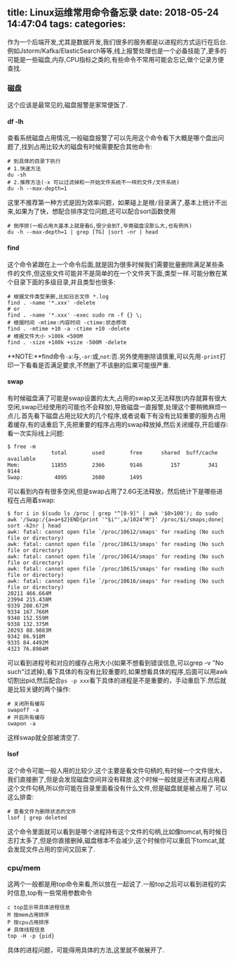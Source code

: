 title: Linux运维常用命令备忘录
date: 2018-05-24 14:47:04
tags:
categories:
---
作为一个后端开发,尤其是数据开发,我们很多的服务都是以进程的方式运行在后台.例如Jstorm/Kafka/ElasticSearch等等,线上报警处理也是一个必备技能了,更多的可能是一些磁盘,内存,CPU指标之类的,有些命令不常用可能会忘记,做个记录方便查找.

### 磁盘
这个应该是最常见的,磁盘报警是家常便饭了.

#### df -lh

查看系统磁盘占用情况,一般磁盘报警了可以先用这个命令看下大概是哪个盘出问题了,找到占用比较大的磁盘有时候需要配合其他命令:
```
# 到具体的目录下执行
# 1.快速方法
du -sh
# 2.推荐方法(-x 可以过滤掉和一开始文件系统不一样的文件/文件系统)
du -h --max-depth=1
```
这里不推荐第一种方式是因为效率问题，如果碰上是根`/`目录满了,基本上统计不出来,如果为了快，想配合排序定位问题,还可以配合sort函数使用
```
# 倒序排(一般占用大基本上就是看G,很少会到T,毕竟磁盘没那么大,也有例外)
du -h --max-depth=1 | grep [TG] |sort -nr | head
```

#### find

这个命令紧跟在上一个命令后面,就是因为很多时候我们需要批量删除满足某些条件的文件,但这些文件可能并不是简单的在一个文件夹下面,类型一样.可能分散在某个目录下面的多级目录,并且类型也很多:
```
# 根据文件类型来删,比如日志文件 *.log
find . -name '*.xxx' -delete
# or
find . -name '*.xxx' -exec sudo rm -f {} \;
# 根据时间 -mtime:内容时间 -ctime:状态修改
find . -mtime +10 -a -ctime +10 -delete
# 根据文件大小 >100k <500M
find . -size +100k +size -500M -delete
```
**NOTE:**find命令`-a`:与,`-or`:或,`not`:否.另外使用删除请慎重,可以先用`-print`打印一下看看是否满足要求,不然删了不该删的后果可能很严重.

#### swap
有时候磁盘满了可能是swap设置的太大,占用的swap又无法释放(内存就算有很大空闲,swap已经使用的可能也不会释放),导致磁盘一直报警,处理这个要稍微麻烦一点儿.首先看下磁盘占用比较大的几个程序,或者说看下有没有比较重要的服务占用着缓存,有的话重启下,先把重要的程序占用的swap释放掉,然后关闭缓存,开启缓存:
看一次实际线上问题:
```
$ free -m
              total        used        free      shared  buff/cache   available
Mem:          11855        2366        9146         157         341        9144
Swap:          4095        2600        1495
```
可以看到内存有很多空闲,但是swap占用了2.6G无法释放，然后统计下是哪些进程在占用着swap:
```
$ for i in $(sudo ls /proc | grep "^[0-9]" | awk '$0>100'); do sudo awk '/Swap:/{a=a+$2}END{print '"$i"',a/1024"M"}' /proc/$i/smaps;done| sort -k2nr | head
awk: fatal: cannot open file `/proc/10612/smaps' for reading (No such file or directory)
awk: fatal: cannot open file `/proc/10613/smaps' for reading (No such file or directory)
awk: fatal: cannot open file `/proc/10614/smaps' for reading (No such file or directory)
awk: fatal: cannot open file `/proc/10615/smaps' for reading (No such file or directory)
awk: fatal: cannot open file `/proc/10616/smaps' for reading (No such file or directory)
20211 466.664M
23994 215.438M
9339 208.672M
9334 167.766M
9340 152.559M
9338 132.375M
20293 88.9883M
9342 86.918M
9335 84.4492M
4323 76.8984M
```
可以看到进程号和对应的缓存占用大小(如果不想看到错误信息,可以grep -v "No such"过滤掉),看下具体的有没有比较重要的,如果想看具体的程序,后面可以用awk切割出pid,然后配合`ps -p xxx`看下具体的进程是不是重要的，手动重启下.然后就是比较关键的两个操作:
```
# 关闭所有缓存
swapoff -a
# 开启所有缓存
swapon -a
```
这样swap就全部被清空了.

#### lsof
这个命令可能一般人用的比较少,这个主要是看文件句柄的,有时候一个文件很大，我们直接删了,但是会发现磁盘空间并没有释放.这个时候一般就是还有进程占用着这个文件句柄,所以你可能在目录里面看没有什么文件,但是磁盘就是被占用了.可以这么排查:
```
# 查看文件为删除状态的文件
lsof | grep deleted
```
这个命令里面就可以看到是哪个进程持有这个文件的句柄,比如像tomcat,有时候日志打太多了,但是你直接删掉,磁盘根本不会减少,这个时候你可以重启下tomcat,就会发现文件占用的空间又回来了.

### cpu/mem
这两个一般都是用top命令来看,所以放在一起说了.一般top之后可以看到进程的实时信息,top有一些常用参数命令
```
c top显示带具体进程信息
M 按mem占用排序
P 按cpu占用排序
# 具体线程信息
top -H -p {pid}
```
具体的进程问题，可能得用具体的方法,这里就不做展开了.

